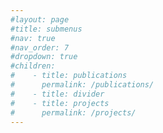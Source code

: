 ```yaml
---
#layout: page
#title: submenus
#nav: true
#nav_order: 7
#dropdown: true
#children:
#    - title: publications
#      permalink: /publications/
#    - title: divider
#    - title: projects
#      permalink: /projects/
---
```

